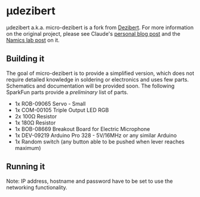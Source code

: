 # μdezibert 

μdezibert a.k.a. micro-dezibert is a fork from [Dezibert](https://github.com/claudehohl/Dezibert). For more information on the original project, please see Claude's [personal blog post](http://scratchbook.ch/2010/11/19/wenns-zu-laut-wird-dezibert-hebt-den-finger/) and the [Namics lab post](http://lab.namics.com/2011/03/namics-lab-dezi.html) on it.

## Building it

The goal of micro-dezibert is to provide a simplified version, which does not require detailed knowledge in soldering or electronics and uses few parts. Schematics and documentation will be provided soon. The following SparkFun parts provide a *preliminary* list of parts.

* 1x ROB-09065 Servo - Small
* 1x COM-00105 Triple Output LED RGB
 * 2x 100Ω Resistor
 * 1x 180Ω Resistor
* 1x BOB-08669 Breakout Board for Electric Microphone
* 1x DEV-09219 Arduino Pro 328 - 5V/16MHz or any similar Arduino
* 1x Random switch (any button able to be pushed when lever reaches maximum)



## Running it

Note: IP address, hostname and password have to be set to use the networking functionality.
